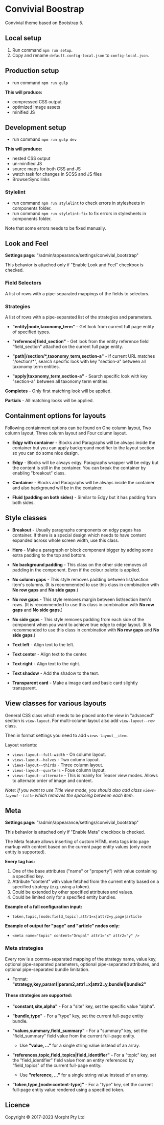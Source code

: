 # Convivial Boostrap

Convivial theme based on Bootstrap 5.

## Local setup

1. Run command `npm run setup`.
2. Copy and rename `default.config-local.json` to `config-local.json`.

## Production setup

* run command `npm run gulp`

**This will produce:**
* compressed CSS output
* optimized Image assets
* minified JS

## Development setup

* run command `npm run gulp dev`

**This will produce:**
* nested CSS output
* un-minified JS
* source maps for both CSS and JS
* watch task for changes in SCSS and JS files
* BrowserSync links

### Stylelint

* run command `npm run stylelint` to check errors in stylesheets in components folder.
* run command `npm run stylelint-fix` to fix errors in stylesheets in components folder.

Note that some errors needs to be fixed manually.

## Look and Feel

**Settings page:** "/admin/appearance/settings/convivial_bootstrap"

This behavior is attached only if "Enable Look and Feel" checkbox is checked.

### Field Selectors

A list of rows with a pipe-separated mappings of the fields to selectors.

### Strategies

A list of rows with a pipe-separated list of the strategies and parameters.

* **"entity|node,taxonomy_term"** - Get look from current full page entity
of specified types.

* **"reference|field_section"** - Get look from the entity reference field
"field_section" attached on the current full page entity.

* **"path|/section/\*,taxonomy_term,section-a"** - If current URL matches
"/section/*", search specific look with key "section-a" between all taxonomy
term entities.

* **"apply|taxonomy_term,section-a"** - Search specific look with key
"section-a" between all taxonomy term entities.

**Completes** - Only first matching look will be applied.

**Partials** - All matching looks will be applied.

## Containment options for layouts

Following containment options can be found on One column layout, Two column layout, Three column layout and Four column layout.

* **Edgy with container** - Blocks and Paragraphs will be always inside the container but you can apply background modifier to the layout section so you can do some nice design.


* **Edgy** - Blocks will be always edgy. Paragraphs wrapper will be edgy but the content is still in the container. You can break the container by enabling "breakout" class.

* **Container** - Blocks and Paragraphs will be always inside the container and also background will be in the container.

* **Fluid (padding on both sides)** - Similar to Edgy but it has padding from both sides.

## Style classes

* **Breakout** - Usually paragraphs components on edgy pages has container. If there is a special design which needs to have content expanded across whole screen width, use this class.

* **Hero** - Make a paragraph or block component bigger by adding some extra padding to the top and bottom.

* **No background padding** - This class on the other side removes all padding in the component. Even if the colour palette is applied.

* **No column gaps** - This style removes padding between list/section item's columns. (It is recommended to use this class in combination with **No row gaps** and **No side gaps**.)

* **No row gaps** - This style removes margin between list/section item's rows. (It is recommended to use this class in combination with **No row gaps** and **No side gaps**.)

* **No side gaps** - This style removes padding from each side of the component when you want to achieve true edge to edge layout. (It is recommended to use this class in combination with **No row gaps** and **No side gaps**.)

* **Text left** - Align text to the left.

* **Text center** - Align text to the center.

* **Text right** - Align text to the right.

* **Text shadow** - Add the shadow to the text.

* **Transparent card** - Make a image card and basic card slightly transparent.

## View classes for various layouts

General CSS class which needs to be placed onto the view in "advanced" section is `view-layout`.
For multi-column layout also add `view-layout--row` class.

Then in format settings you need to add `views-layout__item`.

Layout variants:

* `views-layout--full-width` - On column layout.
* `views-layout--halves` - Two column layout.
* `views-layout--thirds` - Three column layout.
* `views-layout--quarters` - Foue column layout.
* `views-layout--alternate` - This is mainly for Teaser view modes. Allows to alternate order of image and content.

*Note: If you want to use Title view mode, you should also add class `views-layout--title` which removes the spaceing between each item.*

## Meta

**Settings page:** "/admin/appearance/settings/convivial_bootstrap"

This behavior is attached only if "Enable Meta" checkbox is checked.

The Meta feature allows inserting of custom HTML meta tags into page markup with
content based on the current page entity values (only node entity is supported).

**Every tag has:**

1) One of the base attributes ("name" or "property") with value containing a
   specified key.
2) Attribute "content" with value fetched from the current entity based on a
   specified strategy (e.g. using a token).
3) Could be extended by other specified attributes and values.
4) Could be limited only for a specified entity bundles.

**Example of a full configuration input:**

* `token,topic,[node:field_topic],attr1=x|attr2=y,page|article`

**Example of output for "page" and "article" nodes only:**

* `<meta name="topic" content="Drupal" attr1="x" attr2="y" />`

### Meta strategies

Every row is a comma-separated mapping of the strategy name, value key, optional
pipe-separated parameters, optional pipe-separated attributes, and optional
pipe-separated bundle limitation.

* Format: **"strategy,key,param1|param2,attr1=x|attr2=y,bundle1|bundle2"**

#### These strategies are supported:

* **"constant,site,alpha"** - For a "site" key, set the specific value "alpha".

* **"bundle,type"** - For a "type" key, set the current full-page entity bundle.

* **"values,summary,field_summary"** - For a "summary" key, set the
  "field_summary" field value from the current full-page entity.

  * Use **"value, ..."** for a single string value instead of an array.

* **"references,topic,field_topics|field_identifier"** - For a "topic" key, set
  the "field_identifier" field value from an entity referenced by "field_topics"
  of the current full-page entity.

  * Use **"reference, ..."** for a single string value instead of an array.

* **"token,type,[node:content-type]"** - For a "type" key, set the current
  full-page entity value rendered using a specified token.

## Licence

Copyright © 2017-2023 Morpht Pty Ltd

